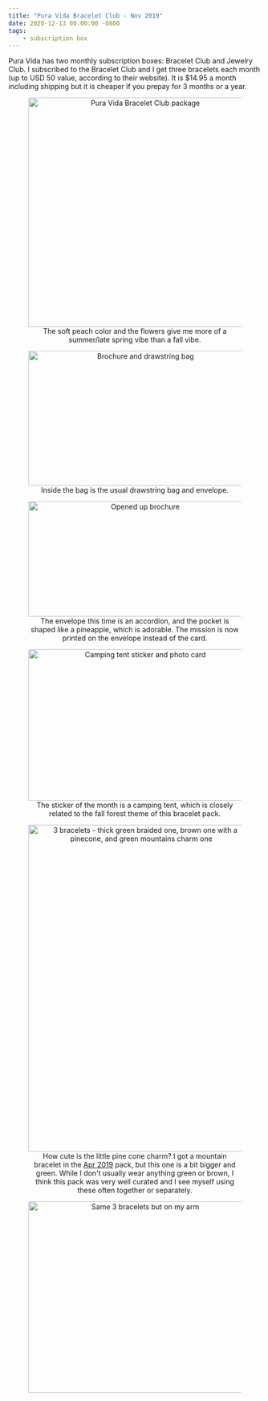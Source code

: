 ```yaml
---
title: "Pura Vida Bracelet Club - Nov 2019"
date: 2020-12-13 00:00:00 -0800
tags:
    - subscription box
---
```


Pura Vida has two monthly subscription boxes: Bracelet Club and Jewelry Club. I subscribed to the Bracelet Club and I get three bracelets each month (up to USD 50 value, according to their website). It is $14.95 a month including shipping but it is cheaper if you prepay for 3 months or a year.

<figure style="text-align:center;">
<img src="https://i.imgur.com/sYqbNJ4.jpg" alt="Pura Vida Bracelet Club package" width="450" height="457" />
<figcaption>The soft peach color and the flowers give me more of a summer/late spring vibe than a fall vibe.</figcaption>
</figure>

<figure style="text-align:center;">
<img src="https://i.imgur.com/8vE2cOZ.jpg" alt="Brochure and drawstring bag" width="451" height="269" />
<figcaption>Inside the bag is the usual drawstring bag and envelope.</figcaption>
</figure>

<figure style="text-align:center;">
<img src="https://i.imgur.com/0D8Vv9O.jpg" alt="Opened up brochure" width="450" height="230" />
<figcaption>The envelope this time is an accordion, and the pocket is shaped like a pineapple, which is adorable. The mission is now printed on the envelope instead of the card.</figcaption>
</figure>

<figure style="text-align:center;">
<img src="https://i.imgur.com/ZgwsR56.jpg" alt="Camping tent sticker and photo card" width="450" height="302" />
<figcaption>The sticker of the month is a camping tent, which is closely related to the fall forest theme of this bracelet pack.</figcaption>
</figure>

<figure style="text-align:center;">
<img src="https://i.imgur.com/leDzOaZ.jpg" alt="3 bracelets - thick green braided one, brown one with a pinecone, and green mountains charm one" width="450" height="652" />
<figcaption>How cute is the little pine cone charm? I got a mountain bracelet in the <a href="/Museum/2019-10-05-pura-vida-bracelet-club-apr-2019">Apr 2019</a> pack, but this one is a bit bigger and green. While I don't usually wear anything green or brown, I think this pack was very well curated and I see myself using these often together or separately.</figcaption>
</figure>

<figure style="text-align:center;">
<img src="https://i.imgur.com/p9GCJy5.jpg" alt="Same 3 bracelets but on my arm" width="450" height="382" />
</figure>
